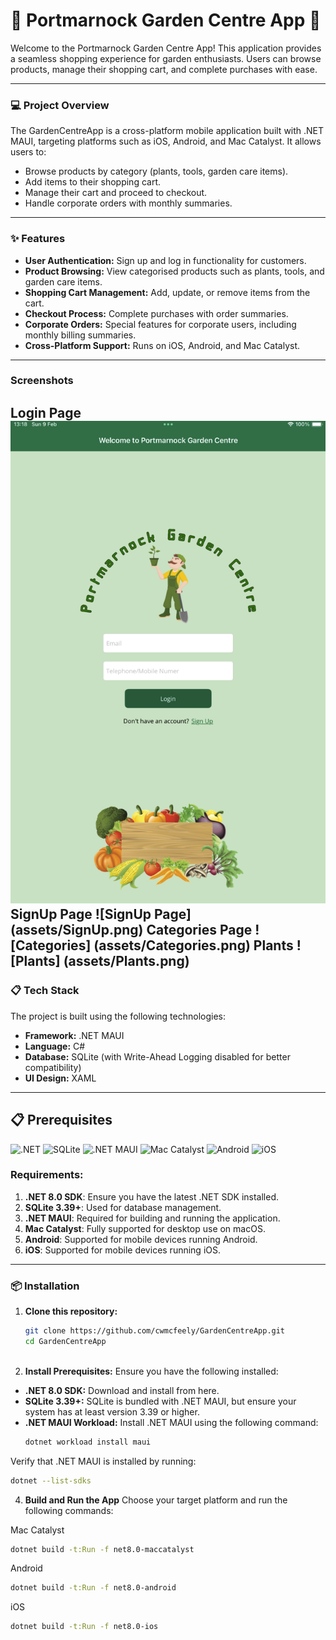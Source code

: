 # **🌳 Portmarnock Garden Centre App 🌳**

Welcome to the Portmarnock Garden Centre App! This application provides a seamless shopping experience for garden enthusiasts. Users can browse products, manage their shopping cart, and complete purchases with ease.

---

### **💻 Project Overview**
The GardenCentreApp is a cross-platform mobile application built with .NET MAUI, targeting platforms such as iOS, Android, and Mac Catalyst. It allows users to:
- Browse products by category (plants, tools, garden care items).
- Add items to their shopping cart.
- Manage their cart and proceed to checkout.
- Handle corporate orders with monthly summaries.

---

### **✨ Features**
- **User Authentication:** Sign up and log in functionality for customers.
- **Product Browsing:** View categorised products such as plants, tools, and garden care items.
- **Shopping Cart Management:** Add, update, or remove items from the cart.
- **Checkout Process:** Complete purchases with order summaries.
- **Corporate Orders:** Special features for corporate users, including monthly billing summaries.
- **Cross-Platform Support:** Runs on iOS, Android, and Mac Catalyst.

---

### **Screenshots**
Login Page
![Login Page](assets/Login.png)
SignUp Page
![SignUp Page] (assets/SignUp.png)
Categories Page
![Categories] (assets/Categories.png)
Plants
![Plants] (assets/Plants.png)
---

### **📋 Tech Stack**
The project is built using the following technologies:
- **Framework:** .NET MAUI
- **Language:** C#
- **Database:** SQLite (with Write-Ahead Logging disabled for better compatibility)
- **UI Design:** XAML

---

## 📋 Prerequisites

![.NET](https://img.shields.io/badge/.NET-8.0-blue?logo=dotnet&logoColor=white)
![SQLite](https://img.shields.io/badge/SQLite-3.39%2B-lightblue?logo=sqlite&logoColor=white)
![.NET MAUI](https://img.shields.io/badge/.NET%20MAUI-Required-purple?logo=microsoft&logoColor=white)
![Mac Catalyst](https://img.shields.io/badge/Mac%20Catalyst-Supported-green?logo=apple&logoColor=white)
![Android](https://img.shields.io/badge/Android-Supported-brightgreen?logo=android&logoColor=white)
![iOS](https://img.shields.io/badge/iOS-Supported-lightgrey?logo=apple&logoColor=white)

### Requirements:
1. **.NET 8.0 SDK**: Ensure you have the latest .NET SDK installed.
2. **SQLite 3.39+**: Used for database management.
3. **.NET MAUI**: Required for building and running the application.
4. **Mac Catalyst**: Fully supported for desktop use on macOS.
5. **Android**: Supported for mobile devices running Android.
6. **iOS**: Supported for mobile devices running iOS.

---

### **📦 Installation**
1. **Clone this repository:**
   ```bash
   git clone https://github.com/cwmcfeely/GardenCentreApp.git
   cd GardenCentreApp
  
2. **Install Prerequisites:**
Ensure you have the following installed:
- **.NET 8.0 SDK:** Download and install from here.
- **SQLite 3.39+:** SQLite is bundled with .NET MAUI, but ensure your system has at least version 3.39 or higher.
- **.NET MAUI Workload:** Install .NET MAUI using the following command:
   ```bash
   dotnet workload install maui
Verify that .NET MAUI is installed by running:
  ```bash
  dotnet --list-sdks
  ```
4. **Build and Run the App**
Choose your target platform and run the following commands:

Mac Catalyst
  ```bash
  dotnet build -t:Run -f net8.0-maccatalyst
  ```
Android
  ```bash
  dotnet build -t:Run -f net8.0-android
  ```
iOS
  ```bash
  dotnet build -t:Run -f net8.0-ios
